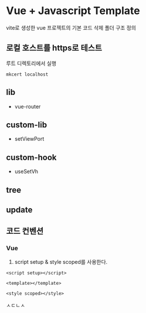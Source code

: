 # Vue + Javascript Template

vite로 생성한 vue 프로젝트의 기본 코드 삭제
폴더 구조 정의

## 로컬 호스트를 https로 테스트

루트 디렉토리에서 실행

```
mkcert localhost
```

## lib

- vue-router

## custom-lib

- setViewPort

## custom-hook

- useSetVh

## tree

## update

## 코드 컨벤션

### Vue

1. script setup & style scoped를 사용한다.

```
<script setup></script>

<template></template>

<style scoped></style>
```

ㅅㄷㄴㅅ

